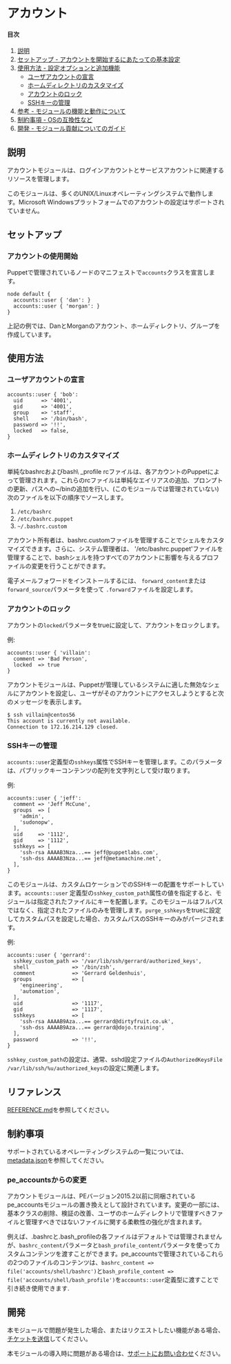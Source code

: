 # アカウント

#### 目次
1. [説明](#description)
2. [セットアップ - アカウントを開始するにあたっての基本設定](#setup)
3. [使用方法 - 設定オプションと追加機能](#usage)
    * [ユーザアカウントの宣言](#declare-user-accounts)
    * [ホームディレクトリのカスタマイズ](#customize-the-home-directory)
    * [アカウントのロック](#lock-accounts)
    * [SSHキーの管理](#manage-ssh-keys)
4. [参考 - モジュールの機能と動作について](#reference)
5. [制約事項 - OSの互換性など](#limitations)
6. [開発 - モジュール貢献についてのガイド](#development)


## 説明

アカウントモジュールは、ログインアカウントとサービスアカウントに関連するリソースを管理します。

このモジュールは、多くのUNIX/Linuxオペレーティングシステムで動作します。Microsoft Windowsプラットフォームでのアカウントの設定はサポートされていません。

## セットアップ

### アカウントの使用開始

Puppetで管理されているノードのマニフェストで`accounts`クラスを宣言します。

~~~puppet
node default {
  accounts::user { 'dan': }
  accounts::user { 'morgan': }
}
~~~

上記の例では、DanとMorganのアカウント、ホームディレクトリ、グループを作成しています。

## 使用方法

### ユーザアカウントの宣言

~~~puppet
accounts::user { 'bob':
  uid      => '4001',
  gid      => '4001',
  group    => 'staff',
  shell    => '/bin/bash',
  password => '!!',
  locked   => false,
}
~~~

### ホームディレクトリのカスタマイズ

単純なbashrcおよびbash\ _profile rcファイルは、各アカウントのPuppetによって管理されます。これらのrcファイルは単純なエイリアスの追加、プロンプトの更新、パスへの~/binの追加を行い、(このモジュールでは管理されていない)次のファイルを以下の順序でソースします。

 1. `/etc/bashrc`
 2. `/etc/bashrc.puppet`
 3. `~/.bashrc.custom`

アカウント所有者は、bashrc.customファイルを管理することでシェルをカスタマイズできます。さらに、システム管理者は、 '/etc/bashrc.puppet'ファイルを管理することで、bashシェルを持つすべてのアカウントに影響を与えるプロファイルの変更を行うことができます。

電子メールフォワードをインストールするには、 `forward_content`または` forward_source`パラメータを使って `.forward`ファイルを設定します。

### アカウントのロック

アカウントの`locked`パラメータをtrueに設定して、アカウントをロックします。

例:　

~~~puppet
accounts::user { 'villain':
  comment => 'Bad Person',
  locked  => true
}
~~~

アカウントモジュールは、Puppetが管理しているシステムに適した無効なシェルにアカウントを設定し、ユーザがそのアカウントにアクセスしようとすると次のメッセージを表示します。

~~~
$ ssh villain@centos56
This account is currently not available.
Connection to 172.16.214.129 closed.
~~~

### SSHキーの管理

`accounts::user`定義型の`sshkeys`属性でSSHキーを管理します。このパラメータは、パブリックキーコンテンツの配列を文字列として受け取ります。

例:

~~~puppet
accounts::user { 'jeff':
  comment => 'Jeff McCune',
  groups  => [
    'admin',
    'sudonopw',
  ],
  uid     => '1112',
  gid     => '1112',
  sshkeys => [
    'ssh-rsa AAAAB3Nza...== jeff@puppetlabs.com',
    'ssh-dss AAAAB3Nza...== jeff@metamachine.net',
  ],
}
~~~

このモジュールは、カスタムロケーションでのSSHキーの配置をサポートしています。`accounts::user` 定義型の`sshkey_custom_path`属性の値を指定すると、モジュールは指定されたファイルにキーを配置します。このモジュールはフルパスではなく、指定されたファイルのみを管理します。`purge_sshkeys`をtrueに設定してカスタムパスを設定した場合、カスタムパスのSSHキーのみがパージされます。

例:

~~~puppet
accounts::user { 'gerrard':
  sshkey_custom_path => '/var/lib/ssh/gerrard/authorized_keys',
  shell              => '/bin/zsh',
  comment            => 'Gerrard Geldenhuis',
  groups             => [
    'engineering',
    'automation',
  ],
  uid                => '1117',
  gid                => '1117',
  sshkeys            => [
    'ssh-rsa AAAAB9Aza...== gerrard@dirtyfruit.co.uk',
    'ssh-dss AAAAB9Aza...== gerrard@dojo.training',
  ],
  password           => '!!',
}
~~~

`sshkey_custom_path`の設定は、通常、sshd設定ファイルの`AuthorizedKeysFile /var/lib/ssh/%u/authorized_keys`の設定に関連します。

## リファレンス

[REFERENCE.md](https://github.com/puppetlabs/puppetlabs-accounts/blob/master/REFERENCE.md)を参照してください。

## 制約事項

 サポートされているオペレーティングシステムの一覧については、[metadata.json](https://github.com/puppetlabs/puppetlabs-accounts/blob/master/metadata.json)を参照してください。

### pe\_accountsからの変更

アカウントモジュールは、PEバージョン2015.2以前に同梱されているpe\_accountsモジュールの置き換えとして設計されています。変更の一部には、基本クラスの削除、検証の改善、ユーザのホームディレクトリで管理すべきファイルと管理すべきではないファイルに関する柔軟性の強化が含まれます。

例えば、.bashrcと.bash\_profileの各ファイルはデフォルトでは管理されませんが、`bashrc_content`パラメータと`bash_profile_content`パラメータを使ってカスタムコンテンツを渡すことができます。pe\_accountsで管理されているこれらの2つのファイルのコンテンツは、`bashrc_content => file('accounts/shell/bashrc')`と`bash_profile_content => file('accounts/shell/bash_profile')`を`accounts::user`定義型に渡すことで引き続き使用できます.


## 開発

本モジュールで問題が発生した場合、またはリクエストしたい機能がある場合、[チケットを送信](https://tickets.puppetlabs.com/browse/MODULES/)してください。

本モジュールの導入時に問題がある場合は、[サポートにお問い合わせ](http://puppetlabs.com/services/customer-support)ください。
